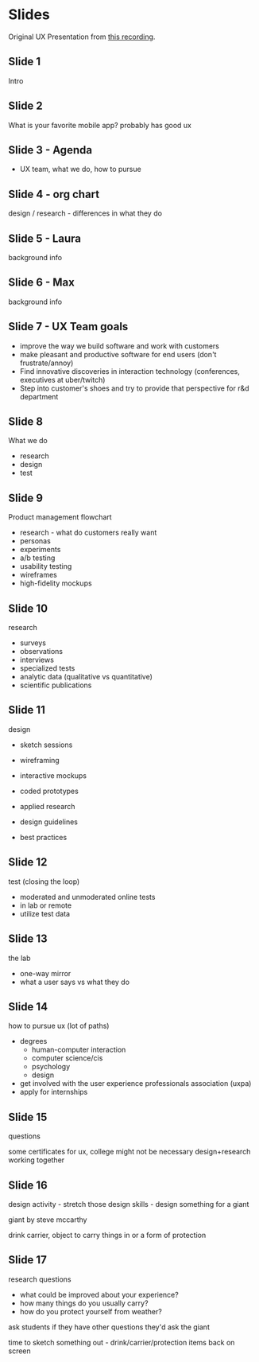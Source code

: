 # Slides
Original UX Presentation from [this recording](https://www.youtube.com/embed/ay7QSLwIGF4).

## Slide 1
Intro

## Slide 2
What is your favorite mobile app? probably has good ux

## Slide 3 - Agenda
- UX team, what we do, how to pursue

## Slide 4 - org chart
design / research - differences in what they do

## Slide 5 - Laura
background info

## Slide 6 - Max
background info

## Slide 7 - UX Team goals
- improve the way we build software and work with customers
- make pleasant and productive software for end users (don't frustrate/annoy)
- Find innovative discoveries in interaction technology (conferences, executives at uber/twitch)
- Step into customer's shoes and try to provide that perspective for r&d department

## Slide 8
What we do

- research
- design
- test

## Slide 9
Product management flowchart

- research - what do customers really want
- personas
- experiments
- a/b testing
- usability testing
- wireframes
- high-fidelity mockups

## Slide 10
research

- surveys
- observations
- interviews
- specialized tests
- analytic data (qualitative vs quantitative)
- scientific publications

## Slide 11
design

- sketch sessions
- wireframing
- interactive mockups
- coded prototypes

- applied research
- design guidelines
- best practices

## Slide 12
test (closing the loop)

- moderated and unmoderated online tests
- in lab or remote
- utilize test data

## Slide 13
the lab

- one-way mirror
- what a user says vs what they do

## Slide 14
how to pursue ux (lot of paths)

- degrees
  - human-computer interaction
  - computer science/cis
  - psychology
  - design
- get involved with the user experience professionals association (uxpa)
- apply for internships

## Slide 15
questions

some certificates for ux, college might not be necessary
design+research working together

## Slide 16
design activity - stretch those design skills - design something for a giant

giant by steve mccarthy

drink carrier, object to carry things in or a form of protection

## Slide 17
research questions

- what could be improved about your experience?
- how many things do you usually carry?
- how do you protect yourself from weather?

ask students if they have other questions they'd ask the giant

time to sketch something out - drink/carrier/protection items back on screen

